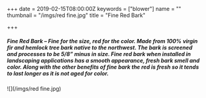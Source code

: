 +++
date = 2019-02-15T08:00:00Z
keywords = ["blower"]
name = ""
thumbnail = "/imgs/red fine.jpg"
title = "Fine Red Bark"

+++
##### Fine Red Bark – Fine for the size, red for the color. Made from 100% virgin fir and hemlock tree bark native to the northwest. The bark is screened and processes to be 5/8” minus in size. Fine red bark when installed in landscaping applications has a smooth appearance, fresh bark smell and color. Along with the other benefits of fine bark the red is fresh so it tends to last longer as it is not aged for color.

 

![](/imgs/red fine.jpg)